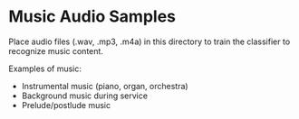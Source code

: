 
# Music Audio Samples

Place audio files (.wav, .mp3, .m4a) in this directory to train the classifier
to recognize music content.

Examples of music:

- Instrumental music (piano, organ, orchestra)
- Background music during service
- Prelude/postlude music
